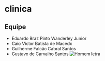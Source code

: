 # clinica

## Equipe

+ Eduardo Braz Pinto Wanderley Junior
+ Caio Victor Batista de Macedo
+ Guilherme Falcão Cabral Santos
+ Gustavo de Carvalho Santos
![Homem letra](https://github.com/oficialrickccampos/Sockets-em-C/blob/main/Gif%20homem%20letrado.gif)



